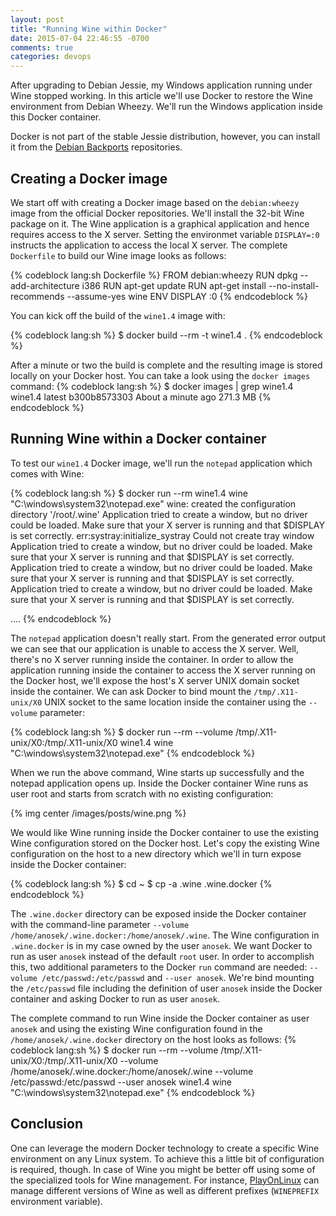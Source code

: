 ```yaml
---
layout: post
title: "Running Wine within Docker"
date: 2015-07-04 22:46:55 -0700
comments: true
categories: devops
---
```


After upgrading to Debian Jessie, my Windows application running under Wine stopped working. In this article we'll use Docker to restore the Wine environment from Debian Wheezy. We'll run the Windows application inside this Docker container.

<!-- more -->

Docker is not part of the stable Jessie distribution, however, you can install it from the [Debian Backports](http://backports.debian.org/ "Debian Backports") repositories.

## Creating a Docker image

We start off with creating a Docker image based on the `debian:wheezy` image from the official Docker repositories. We'll install the 32-bit Wine package on it. The Wine application is a graphical application and hence requires access to the X server. Setting the environmet variable `DISPLAY=:0` instructs the application to access the local X server. The complete `Dockerfile` to build our Wine image looks as follows:

{% codeblock lang:sh Dockerfile %}
FROM debian:wheezy
RUN dpkg --add-architecture i386
RUN apt-get update
RUN apt-get install --no-install-recommends --assume-yes wine
ENV DISPLAY :0
{% endcodeblock %}

You can kick off the build of the `wine1.4` image with:

{% codeblock lang:sh %}
$ docker build --rm -t wine1.4 .
{% endcodeblock %}

After a minute or two the build is complete and the resulting image is stored locally on your Docker host. You can take a look using the `docker images` command:
{% codeblock lang:sh %}
$ docker images | grep wine1.4
wine1.4                   latest              b300b8573303        About a minute ago   271.3 MB
{% endcodeblock %}

## Running Wine within a Docker container

To test our `wine1.4` Docker image, we'll run the `notepad` application which comes with Wine:

{% codeblock lang:sh %}
$ docker run --rm wine1.4 wine "C:\windows\system32\notepad.exe"
wine: created the configuration directory '/root/.wine'
Application tried to create a window, but no driver could be loaded.
Make sure that your X server is running and that $DISPLAY is set correctly.
err:systray:initialize_systray Could not create tray window
Application tried to create a window, but no driver could be loaded.
Make sure that your X server is running and that $DISPLAY is set correctly.
Application tried to create a window, but no driver could be loaded.
Make sure that your X server is running and that $DISPLAY is set correctly.
Application tried to create a window, but no driver could be loaded.
Make sure that your X server is running and that $DISPLAY is set correctly.

....
{% endcodeblock %}

The `notepad` application doesn't really start. From the generated error output we can see that our application is unable to access the X server. Well, there's no X server running inside the container. In order to allow the application running inside the container to access the X server running on the Docker host, we'll expose the host's X server UNIX domain socket inside the container. We can ask Docker to bind mount the `/tmp/.X11-unix/X0` UNIX socket to the same location inside the container using the `--volume` parameter:

{% codeblock lang:sh %}
$ docker run --rm --volume /tmp/.X11-unix/X0:/tmp/.X11-unix/X0 wine1.4 wine "C:\windows\system32\notepad.exe"
{% endcodeblock %}

When we run the above command, Wine starts up successfully and the notepad application opens up. Inside the Docker container Wine runs as user root and starts from scratch with no existing configuration:

{% img center /images/posts/wine.png %}

We would like Wine running inside the Docker container to use the existing Wine configuration stored on the Docker host. Let's copy the existing Wine configuration on the host to a new directory which we'll in turn expose inside the Docker container:

{% codeblock lang:sh %}
$ cd ~
$ cp -a .wine .wine.docker
{% endcodeblock %}

The `.wine.docker` directory can be exposed inside the Docker container  with the command-line parameter `--volume /home/anosek/.wine.docker:/home/anosek/.wine`. The Wine configuration in `.wine.docker` is in my case owned by the user `anosek`. We want Docker to run as user `anosek` instead of the default `root` user. In order to accomplish this, two additional parameters to the Docker `run` command are needed: `--volume /etc/passwd:/etc/passwd` and `--user anosek`. We're bind mounting the `/etc/passwd` file including the definition of user `anosek` inside the Docker container and asking Docker to run as user `anosek`.

The complete command to run Wine inside the Docker container as user `anosek` and using the existing Wine configuration found in the `/home/anosek/.wine.docker` directory on the host looks as follows:
{% codeblock lang:sh %}
$ docker run --rm --volume /tmp/.X11-unix/X0:/tmp/.X11-unix/X0 --volume /home/anosek/.wine.docker:/home/anosek/.wine --volume /etc/passwd:/etc/passwd --user anosek wine1.4 wine "C:\windows\system32\notepad.exe"
{% endcodeblock %}

## Conclusion

One can leverage the modern Docker technology to create a specific Wine environment on any Linux system. To achieve this a little bit of configuration is required, though. In case of Wine you might be better off using some of the specialized tools for Wine management. For instance, [PlayOnLinux](https://www.playonlinux.com/ "PlayOnLinux") can manage different versions of Wine as well as different prefixes (`WINEPREFIX` environment variable).
